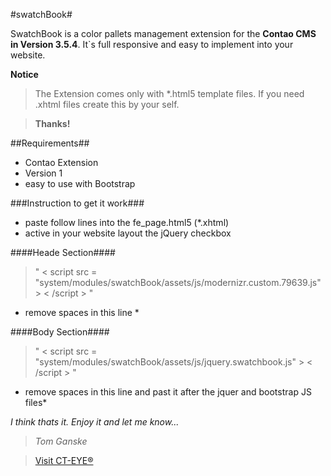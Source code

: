 #swatchBook#

SwatchBook is a color pallets management extension for the **Contao CMS in Version 3.5.4**. It`s full responsive and easy to implement into your website.

**Notice**
> The Extension comes only with *.html5 template files. If you need .xhtml files create this by your self.

> **Thanks!**

##Requirements##
* Contao Extension
* Version 1
* easy to use with Bootstrap

###Instruction to get it work###
* paste follow lines into the fe_page.html5 (*.xhtml)
* active in your website layout the jQuery checkbox


####Heade Section####
> " < script src = "system/modules/swatchBook/assets/js/modernizr.custom.79639.js" > < /script > "
* remove spaces in this line *

####Body Section####
> " < script src = "system/modules/swatchBook/assets/js/jquery.swatchbook.js" > < /script > "
* remove spaces in this line and past it after the jquer and bootstrap JS files*



*I think thats it. Enjoy it and let me know...*

> *Tom Ganske*

> [Visit CT-EYE®](http://www.ct-eye.com)
